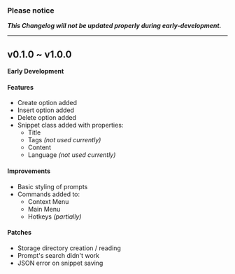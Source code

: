 ### Please notice ###
***This Changelog will not be updated properly during early-development.***

----------------

## v0.1.0 ~ v1.0.0
**Early Development**
#### Features
- Create option added
- Insert option added
- Delete option added
- Snippet class added with properties:
  - Title
  - Tags *(not used currently)*
  - Content
  - Language *(not used currently)*
#### Improvements
- Basic styling of prompts
- Commands added to:
  - Context Menu
  - Main Menu
  - Hotkeys *(partially)*

#### Patches
- Storage directory creation / reading
- Prompt's search didn't work
- JSON error on snippet saving
